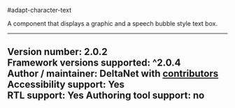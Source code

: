 #adapt-character-text

A component that displays a graphic and a speech bubble style text box.

----------------------------
**Version number:**  2.0.2    
**Framework versions supported:**  ^2.0.4    
**Author / maintainer:** DeltaNet with [contributors](https://github.com/deltanet/adapt-character-text/graphs/contributors)     
**Accessibility support:** Yes  
**RTL support:** Yes
**Authoring tool support:** no
----------------------------
